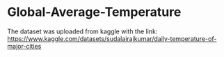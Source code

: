 # Global-Average-Temperature
The dataset was uploaded from kaggle with the link: https://www.kaggle.com/datasets/sudalairajkumar/daily-temperature-of-major-cities
